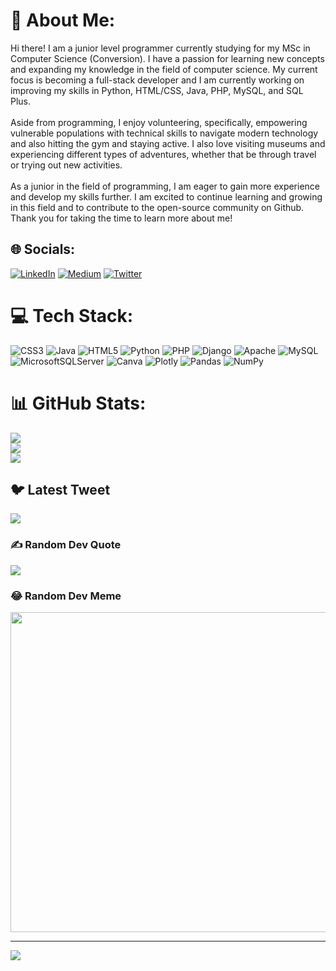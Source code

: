 # 💫 About Me:
Hi there! I am a junior level programmer currently studying for my MSc in Computer Science (Conversion). I have a passion for learning new concepts and expanding my knowledge in the field of computer science. My current focus is becoming a full-stack developer and I am currently working on improving my skills in Python, HTML/CSS, Java, PHP, MySQL, and SQL Plus.<br><br>Aside from programming, I enjoy volunteering, specifically, empowering vulnerable populations with technical skills to navigate modern technology and also hitting the gym and staying active. I also love visiting museums and experiencing different types of adventures, whether that be through travel or trying out new activities.<br><br>As a junior in the field of programming, I am eager to gain more experience and develop my skills further. I am excited to continue learning and growing in this field and to contribute to the open-source community on Github. Thank you for taking the time to learn more about me!


## 🌐 Socials:
[![LinkedIn](https://img.shields.io/badge/LinkedIn-%230077B5.svg?logo=linkedin&logoColor=white)](https://linkedin.com/in/www.linkedin.com/in/chimaughabugo) [![Medium](https://img.shields.io/badge/Medium-12100E?logo=medium&logoColor=white)](https://medium.com/@https://medium.com/@chimaughabugo4) [![Twitter](https://img.shields.io/badge/Twitter-%231DA1F2.svg?logo=Twitter&logoColor=white)](https://twitter.com/chinsky_chima) 

# 💻 Tech Stack:
![CSS3](https://img.shields.io/badge/css3-%231572B6.svg?style=for-the-badge&logo=css3&logoColor=white) ![Java](https://img.shields.io/badge/java-%23ED8B00.svg?style=for-the-badge&logo=java&logoColor=white) ![HTML5](https://img.shields.io/badge/html5-%23E34F26.svg?style=for-the-badge&logo=html5&logoColor=white) ![Python](https://img.shields.io/badge/python-3670A0?style=for-the-badge&logo=python&logoColor=ffdd54) ![PHP](https://img.shields.io/badge/php-%23777BB4.svg?style=for-the-badge&logo=php&logoColor=white) ![Django](https://img.shields.io/badge/django-%23092E20.svg?style=for-the-badge&logo=django&logoColor=white) ![Apache](https://img.shields.io/badge/apache-%23D42029.svg?style=for-the-badge&logo=apache&logoColor=white) ![MySQL](https://img.shields.io/badge/mysql-%2300f.svg?style=for-the-badge&logo=mysql&logoColor=white) ![MicrosoftSQLServer](https://img.shields.io/badge/Microsoft%20SQL%20Sever-CC2927?style=for-the-badge&logo=microsoft%20sql%20server&logoColor=white) ![Canva](https://img.shields.io/badge/Canva-%2300C4CC.svg?style=for-the-badge&logo=Canva&logoColor=white) ![Plotly](https://img.shields.io/badge/Plotly-%233F4F75.svg?style=for-the-badge&logo=plotly&logoColor=white) ![Pandas](https://img.shields.io/badge/pandas-%23150458.svg?style=for-the-badge&logo=pandas&logoColor=white) ![NumPy](https://img.shields.io/badge/numpy-%23013243.svg?style=for-the-badge&logo=numpy&logoColor=white)
# 📊 GitHub Stats:
![](https://github-readme-stats.vercel.app/api?username=chimaughabugo&theme=dark&hide_border=false&include_all_commits=true&count_private=true)<br/>
![](https://github-readme-streak-stats.herokuapp.com/?user=chimaughabugo&theme=dark&hide_border=false)<br/>
![](https://github-readme-stats.vercel.app/api/top-langs/?username=chimaughabugo&theme=dark&hide_border=false&include_all_commits=true&count_private=true&layout=compact)

## 🐦 Latest Tweet
[![](https://gtce.itsvg.in/api?username=chinsky_chima)](https://github.com/VishwaGauravIn/github-twitter-card-embed)

### ✍️ Random Dev Quote
![](https://quotes-github-readme.vercel.app/api?type=horizontal&theme=radical)

### 😂 Random Dev Meme
<img src="https://rm.up.railway.app/" width="512px"/>

---
[![](https://visitcount.itsvg.in/api?id=chimaughabugo&icon=2&color=0)](https://visitcount.itsvg.in)

<!-- Proudly created with GPRM ( https://gprm.itsvg.in ) -->
